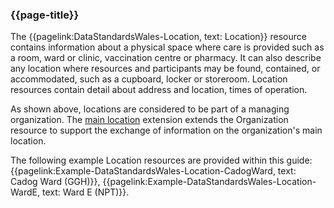 ### {{page-title}}
The {{pagelink:DataStandardsWales-Location, text: Location}} resource contains information about a physical space where care is provided such as a room, ward or clinic, vaccination centre or pharmacy. It can also describe any location where resources and participants may be found, contained, or accommodated, such as a cupboard, locker or storeroom. Location resources contain detail about address and location, times of operation.

As shown above, locations are considered to be part of a managing organization. The [main location](https://simplifier.net/guide/uk-core-implementation-guide-stu2/Home/ProfilesandExtensions/ExtensionLibrary/Extension-UKCore-MainLocation?version=2.0.1) extension extends the Organization resource to support the exchange of information on the organization's main location.

The following example Location resources are provided within this guide: 
{{pagelink:Example-DataStandardsWales-Location-CadogWard, text: Cadog Ward (GGH)}},
{{pagelink:Example-DataStandardsWales-Location-WardE, text: Ward E (NPT)}}.